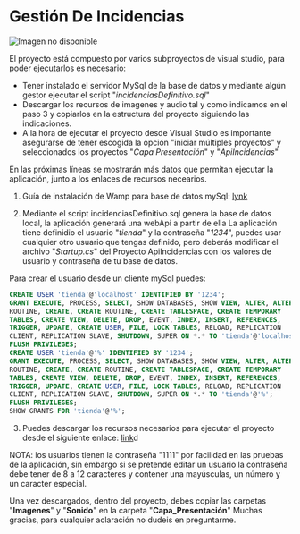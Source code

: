 # Gestión De Incidencias
![Imagen no disponible](https://image.freepik.com/foto-gratis/hombre-reparando-placa-circuito-computadora-portatil_1098-14844.jpg)


El proyecto está compuesto por varios subproyectos de visual studio, para poder ejecutarlos es necesario:
* Tener instalado el servidor MySql de la base de datos y mediante algún gestor ejecutar el script "*incidenciasDefinitivo.sql*"
* Descargar los recursos de imagenes y audio tal y como indicamos en el paso 3 y copiarlos en la estructura del proyecto siguiendo las indicaciones.
* A la hora de ejecutar el proyecto desde Visual Studio es importante asegurarse de tener escogida la opción "iniciar múltiples proyectos" y seleccionados los proyectos "*Capa Presentación*" y  "*ApiIncidencias*"

En las próximas líneas se mostrarán más datos que permitan ejecutar la aplicación, junto a los enlaces de recursos necearios.

1. Guía de instalación de Wamp para base de datos mySql:
[lynk](https://ortizvivas.com/blog/configurar-wamp/)

2. Mediante el script incidenciasDefinitivo.sql genera la base de datos local, la aplicación generará una webApi a partir de ella
La aplicación tiene definidio el usuario "*tienda*" y la contraseña "*1234*", puedes usar cualquier otro usuario que tengas definido, pero deberás modificar el archivo "*Startup.cs*" del Proyecto ApiIncidencias con los valores de usuario y contraseña de tu base de datos.

Para crear el usuario desde un cliente mySql puedes:
```SQL
CREATE USER 'tienda'@'localhost' IDENTIFIED BY '1234';
GRANT EXECUTE, PROCESS, SELECT, SHOW DATABASES, SHOW VIEW, ALTER, ALTER
ROUTINE, CREATE, CREATE ROUTINE, CREATE TABLESPACE, CREATE TEMPORARY
TABLES, CREATE VIEW, DELETE, DROP, EVENT, INDEX, INSERT, REFERENCES,
TRIGGER, UPDATE, CREATE USER, FILE, LOCK TABLES, RELOAD, REPLICATION
CLIENT, REPLICATION SLAVE, SHUTDOWN, SUPER ON *.* TO 'tienda'@'localhost';
FLUSH PRIVILEGES;
CREATE USER 'tienda'@'%' IDENTIFIED BY '1234';
GRANT EXECUTE, PROCESS, SELECT, SHOW DATABASES, SHOW VIEW, ALTER, ALTER
ROUTINE, CREATE, CREATE ROUTINE, CREATE TABLESPACE, CREATE TEMPORARY
TABLES, CREATE VIEW, DELETE, DROP, EVENT, INDEX, INSERT, REFERENCES,
TRIGGER, UPDATE, CREATE USER, FILE, LOCK TABLES, RELOAD, REPLICATION
CLIENT, REPLICATION SLAVE, SHUTDOWN, SUPER ON *.* TO 'tienda'@'%';
FLUSH PRIVILEGES;
SHOW GRANTS FOR 'tienda'@'%';
```
3. Puedes descargar los recursos necesarios para ejecutar el proyecto desde el siguiente enlace:
[link](https://www.dropbox.com/sh/4uks71rvehhzlt3/AAAfe_1TDmTGVLdevgwMhhPha?dl=0)d

NOTA: los usuarios tienen la contraseña "1111"  por facilidad en las pruebas de la aplicación, sin embargo si se pretende editar un usuario la contraseña debe tener de 8 a 12 caracteres y contener una mayúsculas, un número y un caracter especial.

Una vez descargados, dentro del proyecto, debes copiar las carpetas "**Imagenes**" y "**Sonido**" en la carpeta "**Capa_Presentación**"
Muchas gracias, para cualquier aclaración no dudeis en preguntarme.
